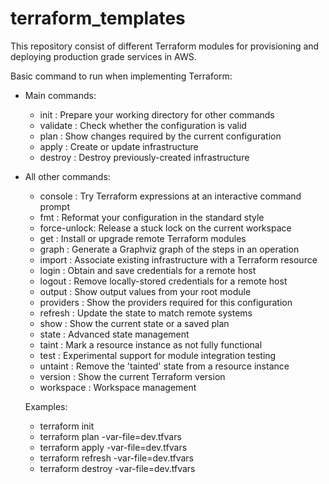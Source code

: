 # terraform_templates

This repository consist of different Terraform modules for provisioning and deploying production grade services in AWS.


Basic command to run when implementing Terraform:

- Main commands:
  - init  :        Prepare your working directory for other commands
  - validate :     Check whether the configuration is valid
  - plan   :       Show changes required by the current configuration
  - apply  :       Create or update infrastructure
  - destroy :      Destroy previously-created infrastructure

- All other commands:
  - console :      Try Terraform expressions at an interactive command prompt
  - fmt     :      Reformat your configuration in the standard style
  - force-unlock:  Release a stuck lock on the current workspace
  - get    :       Install or upgrade remote Terraform modules
  - graph   :      Generate a Graphviz graph of the steps in an operation
  - import  :      Associate existing infrastructure with a Terraform resource
  - login    :     Obtain and save credentials for a remote host
  - logout   :     Remove locally-stored credentials for a remote host
  - output    :    Show output values from your root module
  - providers  :   Show the providers required for this configuration
  - refresh   :    Update the state to match remote systems
  - show       :   Show the current state or a saved plan
  - state      :   Advanced state management
  - taint     :    Mark a resource instance as not fully functional
  - test     :     Experimental support for module integration testing
  - untaint  :     Remove the 'tainted' state from a resource instance
  - version   :    Show the current Terraform version
  - workspace  :   Workspace management
  
  Examples:
  - terraform init 
  - terraform plan -var-file=dev.tfvars 
  - terraform apply -var-file=dev.tfvars 
  - terraform refresh -var-file=dev.tfvars
  - terraform destroy -var-file=dev.tfvars
  
